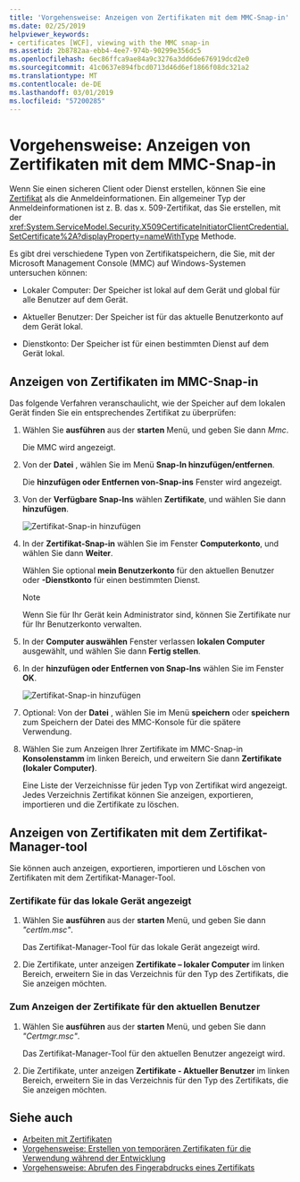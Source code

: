 ```yaml
---
title: 'Vorgehensweise: Anzeigen von Zertifikaten mit dem MMC-Snap-in'
ms.date: 02/25/2019
helpviewer_keywords:
- certificates [WCF], viewing with the MMC snap-in
ms.assetid: 2b8782aa-ebb4-4ee7-974b-90299e356dc5
ms.openlocfilehash: 6ec86ffca9ae84a9c3276a3dd6de676919dcd2e0
ms.sourcegitcommit: 41c0637e894fbcd0713d46d6ef1866f08dc321a2
ms.translationtype: MT
ms.contentlocale: de-DE
ms.lasthandoff: 03/01/2019
ms.locfileid: "57200285"
---
```

# <a name="how-to-view-certificates-with-the-mmc-snap-in"></a>Vorgehensweise: Anzeigen von Zertifikaten mit dem MMC-Snap-in
Wenn Sie einen sicheren Client oder Dienst erstellen, können Sie eine [Zertifikat](working-with-certificates.md) als die Anmeldeinformationen. Ein allgemeiner Typ der Anmeldeinformationen ist z. B. das x. 509-Zertifikat, das Sie erstellen, mit der <xref:System.ServiceModel.Security.X509CertificateInitiatorClientCredential.SetCertificate%2A?displayProperty=nameWithType> Methode. 

Es gibt drei verschiedene Typen von Zertifikatspeichern, die Sie, mit der Microsoft Management Console (MMC) auf Windows-Systemen untersuchen können:

- Lokaler Computer: Der Speicher ist lokal auf dem Gerät und global für alle Benutzer auf dem Gerät.

- Aktueller Benutzer: Der Speicher ist für das aktuelle Benutzerkonto auf dem Gerät lokal.

- Dienstkonto: Der Speicher ist für einen bestimmten Dienst auf dem Gerät lokal.

  
## <a name="view-certificates-in-the-mmc-snap-in"></a>Anzeigen von Zertifikaten im MMC-Snap-in 

Das folgende Verfahren veranschaulicht, wie der Speicher auf dem lokalen Gerät finden Sie ein entsprechendes Zertifikat zu überprüfen: 
  
1. Wählen Sie **ausführen** aus der **starten** Menü, und geben Sie dann *Mmc*. 

    Die MMC wird angezeigt. 
  
2. Von der **Datei** , wählen Sie im Menü **Snap-In hinzufügen/entfernen**. 
    
    Die **hinzufügen oder Entfernen von-Snap-ins** Fenster wird angezeigt.
  
3. Von der **Verfügbare Snap-Ins** wählen **Zertifikate**, und wählen Sie dann **hinzufügen**.  

    ![Zertifikat-Snap-in hinzufügen](./media/mmc-add-certificate-snap-in.png)
  
4. In der **Zertifikat-Snap-in** wählen Sie im Fenster **Computerkonto**, und wählen Sie dann **Weiter**. 
  
    Wählen Sie optional **mein Benutzerkonto** für den aktuellen Benutzer oder **-Dienstkonto** für einen bestimmten Dienst. 

    > [!NOTE]
    > Wenn Sie für Ihr Gerät kein Administrator sind, können Sie Zertifikate nur für Ihr Benutzerkonto verwalten.
  
5. In der **Computer auswählen** Fenster verlassen **lokalen Computer** ausgewählt, und wählen Sie dann **Fertig stellen**.  
  
6. In der **hinzufügen oder Entfernen von Snap-Ins** wählen Sie im Fenster **OK**.  
  
    ![Zertifikat-Snap-in hinzufügen](./media/mmc-certificate-snap-in-selected.png)

7. Optional: Von der **Datei** , wählen Sie im Menü **speichern** oder **speichern** zum Speichern der Datei des MMC-Konsole für die spätere Verwendung.  

8. Wählen Sie zum Anzeigen Ihrer Zertifikate im MMC-Snap-in **Konsolenstamm** im linken Bereich, und erweitern Sie dann **Zertifikate (lokaler Computer)**.

    Eine Liste der Verzeichnisse für jeden Typ von Zertifikat wird angezeigt. Jedes Verzeichnis Zertifikat können Sie anzeigen, exportieren, importieren und die Zertifikate zu löschen.
  

## <a name="view-certificates-with-the-certificate-manager-tool"></a>Anzeigen von Zertifikaten mit dem Zertifikat-Manager-tool

Sie können auch anzeigen, exportieren, importieren und Löschen von Zertifikaten mit dem Zertifikat-Manager-Tool.

### <a name="to-view-certificates-for-the-local-device"></a>Zertifikate für das lokale Gerät angezeigt

1. Wählen Sie **ausführen** aus der **starten** Menü, und geben Sie dann *"certlm.msc"*. 

    Das Zertifikat-Manager-Tool für das lokale Gerät angezeigt wird. 
  
2. Die Zertifikate, unter anzeigen **Zertifikate – lokaler Computer** im linken Bereich, erweitern Sie in das Verzeichnis für den Typ des Zertifikats, die Sie anzeigen möchten.

### <a name="to-view-certificates-for-the-current-user"></a>Zum Anzeigen der Zertifikate für den aktuellen Benutzer

1. Wählen Sie **ausführen** aus der **starten** Menü, und geben Sie dann *"Certmgr.msc"*. 

    Das Zertifikat-Manager-Tool für den aktuellen Benutzer angezeigt wird. 
  
2. Die Zertifikate, unter anzeigen **Zertifikate - Aktueller Benutzer** im linken Bereich, erweitern Sie in das Verzeichnis für den Typ des Zertifikats, die Sie anzeigen möchten.

  
## <a name="see-also"></a>Siehe auch
- [Arbeiten mit Zertifikaten](working-with-certificates.md)
- [Vorgehensweise: Erstellen von temporären Zertifikaten für die Verwendung während der Entwicklung](how-to-create-temporary-certificates-for-use-during-development.md)
- [Vorgehensweise: Abrufen des Fingerabdrucks eines Zertifikats](how-to-retrieve-the-thumbprint-of-a-certificate.md)
